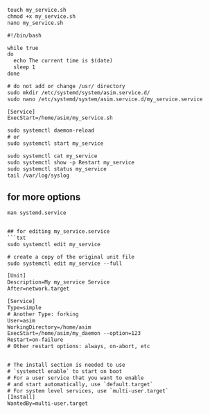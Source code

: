 ```txt
touch my_service.sh
chmod +x my_service.sh
nano my_service.sh
```


```txt
#!/bin/bash

while true
do
  echo The current time is $(date)
  sleep 1
done
```


```txt
# do not add or change /usr/ directory
sudo mkdir /etc/systemd/system/asim.service.d/
sudo nano /etc/systemd/system/asim.service.d/my_service.service
```


```txt
[Service]
ExecStart=/home/asim/my_service.sh
```


```txt
sudo systemctl daemon-reload
# or
sudo systemctl start my_service

sudo systemctl cat my_service
sudo systemctl show -p Restart my_service
sudo systemctl status my_service
tail /var/log/syslog
```


## for more options
```txt
man systemd.service


## for editing my_service.service
```txt
sudo systemctl edit my_service

# create a copy of the original unit file
sudo systemctl edit my_service --full
```


```txt
[Unit]
Description=My my_service Service
After=network.target

[Service]
Type=simple
# Another Type: forking
User=asim
WorkingDirectory=/home/asim
ExecStart=/home/asim/my_daemon --option=123
Restart=on-failure
# Other restart options: always, on-abort, etc


# The install section is needed to use
# `systemctl enable` to start on boot
# For a user service that you want to enable
# and start automatically, use `default.target`
# For system level services, use `multi-user.target`
[Install]
WantedBy=multi-user.target
```

